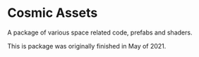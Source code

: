 # Cosmic Assets
 A package of various space related code, prefabs and shaders.

This is package was originally finished in May of 2021.